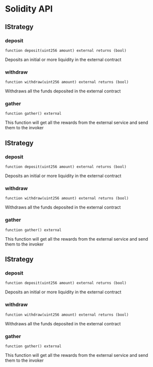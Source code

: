 # Solidity API

## IStrategy

### deposit

```solidity
function deposit(uint256 amount) external returns (bool)
```

Deposits an initial or more liquidity in the external contract

### withdraw

```solidity
function withdraw(uint256 amount) external returns (bool)
```

Withdraws all the funds deposited in the external contract

### gather

```solidity
function gather() external
```

This function will get all the rewards from the external service and send them to the invoker

## IStrategy

### deposit

```solidity
function deposit(uint256 amount) external returns (bool)
```

Deposits an initial or more liquidity in the external contract

### withdraw

```solidity
function withdraw(uint256 amount) external returns (bool)
```

Withdraws all the funds deposited in the external contract

### gather

```solidity
function gather() external
```

This function will get all the rewards from the external service and send them to the invoker

## IStrategy

### deposit

```solidity
function deposit(uint256 amount) external returns (bool)
```

Deposits an initial or more liquidity in the external contract

### withdraw

```solidity
function withdraw(uint256 amount) external returns (bool)
```

Withdraws all the funds deposited in the external contract

### gather

```solidity
function gather() external
```

This function will get all the rewards from the external service and send them to the invoker

